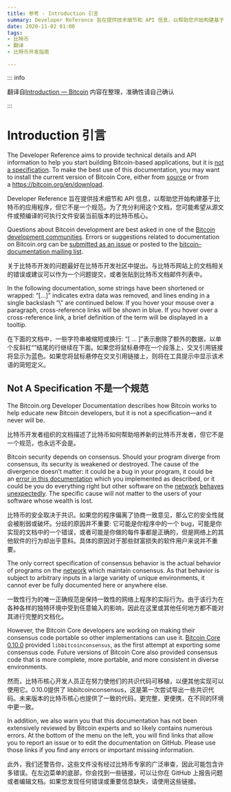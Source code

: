 ```yaml
---
title: 参考 - Introduction 引言
summary: Developer Reference 旨在提供技术细节和 API 信息，以帮助您开始构建基于比特币的应用程序，但它不是一个规范。为了充分利用这个文档，您可能希望从源文件或预编译的可执行文件安装当前版本的比特币核心。
date: 2020-11-02 01:00
tags:
- 比特币
- 翻译
- 比特币开发指南

---
```


::: info

翻译自[Introduction &#8212; Bitcoin](https://developer.bitcoin.org/reference/intro.html#introduction)
内容在整理，准确性请自己确认

:::

# Introduction 引言[](https://developer.bitcoin.org/reference/intro.html#introduction "Permalink to this headline")

The Developer Reference aims to provide technical details and API information to help you start building Bitcoin-based applications, but it is [not a specification](https://developer.bitcoin.org/reference/intro.html#not-a-specification). To make the best use of this documentation, you may want to install the current version of Bitcoin Core, either from [source](https://github.com/bitcoin/bitcoin) or from a https://bitcoin.org/en/download.

Developer Reference 旨在提供技术细节和 API 信息，以帮助您开始构建基于比特币的应用程序，但它不是一个规范。为了充分利用这个文档，您可能希望从源文件或预编译的可执行文件安装当前版本的比特币核心。

Questions about Bitcoin development are best asked in one of the [Bitcoin development communities](https://bitcoin.org/en/development#devcommunities). Errors or suggestions related to documentation on Bitcoin.org can be [submitted as an issue](https://github.com/bitcoin-dot-org/bitcoin.org/issues) or posted to the [bitcoin-documentation mailing list](https://groups.google.com/forum/#!forum/bitcoin-documentation).

关于比特币开发的问题最好在比特币开发社区中提出。与比特币网站上的文档相关的错误或建议可以作为一个问题提交，或者张贴到比特币文档邮件列表中。

In the following documentation, some strings have been shortened or wrapped: “[…]” indicates extra data was removed, and lines ending in a single backslash “\” are continued below. If you hover your mouse over a paragraph, cross-reference links will be shown in blue. If you hover over a cross-reference link, a brief definition of the term will be displayed in a tooltip.

在下面的文档中，一些字符串被缩短或换行: “[ ... ]”表示删除了额外的数据，以单个反斜杠“”结尾的行继续在下面。如果您将鼠标悬停在一个段落上，交叉引用链接将显示为蓝色。如果您将鼠标悬停在交叉引用链接上，则将在工具提示中显示该术语的简短定义。

## Not A Specification 不是一个规范[](https://developer.bitcoin.org/reference/intro.html#not-a-specification "Permalink to this headline")

The Bitcoin.org Developer Documentation describes how Bitcoin works to help educate new Bitcoin developers, but it is not a specification—and it never will be.

比特币开发者组织的文档描述了比特币如何帮助培养新的比特币开发者，但它不是一个规范，也永远不会是。

Bitcoin security depends on consensus. Should your program diverge from consensus, its security is weakened or destroyed. The cause of the divergence doesn’t matter: it could be a bug in your program, it could be an [error in this documentation](https://github.com/bitcoin-dot-org/bitcoin.org/issues?q=is%3Aissue+label%3A%22Dev+Docs%22) which you implemented as described, or it could be you do everything right but other software on the [network](https://developer.bitcoin.org/devguide/p2p_network.html) [behaves unexpectedly](https://bitcoin.org/en/alert/2013-03-11-chain-fork). The specific cause will not matter to the users of your software whose wealth is lost.

比特币的安全取决于共识。如果您的程序偏离了协商一致意见，那么它的安全性就会被削弱或破坏。分歧的原因并不重要: 它可能是你程序中的一个 bug，可能是你实现的文档中的一个错误，或者可能是你做的每件事都是正确的，但是网络上的其他软件的行为却出乎意料。具体的原因对于那些财富损失的软件用户来说并不重要。

The only correct specification of consensus behavior is the actual behavior of programs on the [network](https://developer.bitcoin.org/devguide/p2p_network.html) which maintain consensus. As that behavior is subject to arbitrary inputs in a large variety of unique environments, it cannot ever be fully documented here or anywhere else.

一致性行为的唯一正确规范是保持一致性的网络上程序的实际行为。由于该行为在各种各样的独特环境中受到任意输入的影响，因此在这里或其他任何地方都不能对其进行完整的文档化。

However, the Bitcoin Core developers are working on making their consensus code portable so other implementations can use it. [Bitcoin Core 0.10.0](https://bitcoin.org/en/release/v0.10.0) provided `libbitcoinconsensus`, as the first attempt at exporting some consensus code. Future versions of Bitcoin Core also provided consensus code that is more complete, more portable, and more consistent in diverse environments.

然而，比特币核心开发人员正在努力使他们的共识代码可移植，以便其他实现可以使用它。0.10.0提供了 libbitcoinconsensus，这是第一次尝试导出一些共识代码。未来版本的比特币核心也提供了一致的代码，更完整，更便携，在不同的环境中更一致。

In addition, we also warn you that this documentation has not been extensively reviewed by Bitcoin experts and so likely contains numerous errors. At the bottom of the menu on the left, you will find links that allow you to report an issue or to edit the documentation on GitHub. Please use those links if you find any errors or important missing information.

此外，我们还警告你，这些文件没有经过比特币专家的广泛审查，因此可能包含许多错误。在左边菜单的底部，你会找到一些链接，可以让你在 GitHub 上报告问题或者编辑文档。如果您发现任何错误或重要信息缺失，请使用这些链接。
